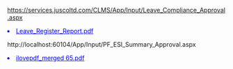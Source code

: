 
https://services.juscoltd.com/CLMS/App/Input/Leave_Compliance_Approval.aspx
<li data-value="~/Attachments/207cfcbc-0ea5-40b0-bf8b-d8da9feb1ba0_29-05-2025_12-21-03_Leave_Register_ Report.pdf" style="text-decoration: underline; color: blue; cursor: pointer;">Leave_Register_Report.pdf</li>



http://localhost:60104/App/Input/PF_ESI_Summary_Approval.aspx
<li data-value="~/Attachments/275dc2f5-67f2-41bc-9916-785419b498c1_ilovepdf_merged 65.pdf" style="text-decoration: underline; color: blue; cursor: pointer;">ilovepdf_merged 65.pdf</li>
